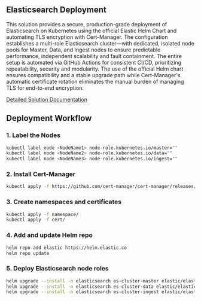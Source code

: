 ## Elasticsearch Deployment

This solution provides a secure, production-grade deployment of Elasticsearch on Kubernetes using the official Elastic Helm Chart and automating TLS encryption with Cert-Manager. The configuration establishes a multi-role Elasticsearch cluster—with dedicated, isolated node pools for Master, Data, and Ingest nodes to ensure predictable performance, independent scalability and fault containment. The entire setup is automated via GitHub Actions for consistent CI/CD, prioritizing repeatability, security and modularity. The use of the official Helm chart ensures compatibility and a stable upgrade path while Cert-Manager's automatic certificate rotation eliminates the manual burden of managing TLS for end-to-end encryption.

[Detailed Solution Documentation](https://github.com/hknerts/elasticsearch/blob/main/SOLUTION.md)

## Deployment Workflow

### 1. Label the Nodes

```bash
kubectl label node <NodeName1> node-role.kubernetes.io/master=""
kubectl label node <NodeName2> node-role.kubernetes.io/data=""
kubectl label node <NodeName3> node-role.kubernetes.io/ingest=""
```

### 2. Install Cert-Manager

```bash
kubectl apply -f https://github.com/cert-manager/cert-manager/releases/download/v1.19.1/cert-manager.yaml
```

### 3. Create namespaces and certificates

```bash
kubectl apply -f namespace/
kubectl apply -f cert/
```

### 4. Add and update Helm repo

```bash
helm repo add elastic https://helm.elastic.co
helm repo update
```
### 5. Deploy Elasticsearch node roles

```bash
helm upgrade --install -n elasticsearch es-cluster-master elastic/elasticsearch -f values/master-values.yaml
helm upgrade --install -n elasticsearch es-cluster-data elastic/elasticsearch -f values/data-values.yaml
helm upgrade --install -n elasticsearch es-cluster-ingest elastic/elasticsearch -f values/ingest-values.yaml
```

